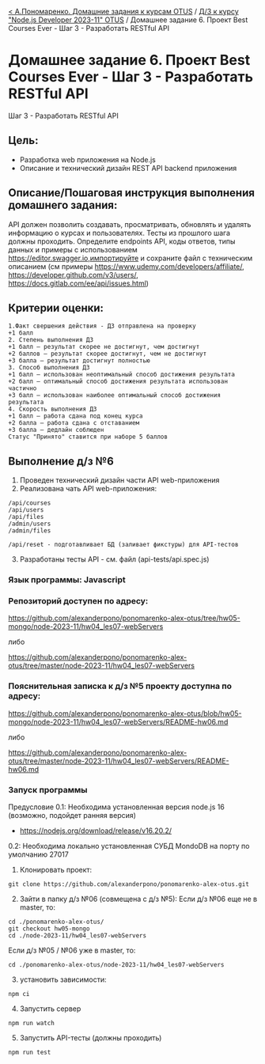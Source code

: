 [< А.Пономаренко. Домашние задания к курсам OTUS](../../README.md) / [Д/З к курсу "Node.js Developer 2023-11" OTUS](../README.md) / Домашнее задание 6.  Проект Best Courses Ever - Шаг 3 - Разработать RESTful API
# Домашнее задание 6.  Проект Best Courses Ever - Шаг 3 - Разработать RESTful API

Шаг 3 - Разработать RESTful API
## Цель:
  * Разработка web приложения на Node.js
  * Описание и технический дизайн REST API backend приложения



## Описание/Пошаговая инструкция выполнения домашнего задания:

API должен позволить создавать, просматривать, обновлять и удалять информацию о курсах и пользователях. Тесты из прошлого шага должны проходить.
Определите endpoints API, коды ответов, типы данных и примеры с использованием https://editor.swagger.io,импортируйте и сохраните файл с техническим описанием (см примеры https://www.udemy.com/developers/affiliate/, https://developer.github.com/v3/users/, https://docs.gitlab.com/ee/api/issues.html)

## Критерии оценки:

```
1.Факт свершения действия - ДЗ отправлена на проверку
+1 балл
2. Степень выполнения ДЗ
+1 балл – результат скорее не достигнут, чем достигнут
+2 баллов – результат скорее достигнут, чем не достигнут
+3 балла – результат достигнут полностью
3. Способ выполнения ДЗ
+1 балл – использован неоптимальный способ достижения результата
+2 балл – оптимальный способ достижения результата использован частично
+3 балл – использован наиболее оптимальный способ достижения результата
4. Скорость выполнения ДЗ
+1 балл – работа сдана под конец курса
+2 балла – работа сдана с отставанием
+3 балла – дедлайн соблюден
Статус "Принято" ставится при наборе 5 баллов
```

## Выполнение д/з №6
1. Проведен технический дизайн части API web-приложения
2. Реализована чать API web-приложения:
```
/api/courses
/api/users
/api/files
/admin/users
/admin/files

/api/reset - подготавливает БД (заливает фикстуры) для API-тестов
```
3. Разработаны тесты API - см. файл (api-tests/api.spec.js)


### Язык программы: Javascript
### Репозиторий доступен по адресу:
https://github.com/alexanderpono/ponomarenko-alex-otus/tree/hw05-mongo/node-2023-11/hw04_les07-webServers

либо 

https://github.com/alexanderpono/ponomarenko-alex-otus/tree/master/node-2023-11/hw04_les07-webServers


### Пояснительная записка к д/з №5 проекту доступна по адресу:
https://github.com/alexanderpono/ponomarenko-alex-otus/blob/hw05-mongo/node-2023-11/hw04_les07-webServers/README-hw06.md

либо 

https://github.com/alexanderpono/ponomarenko-alex-otus/tree/master/node-2023-11/hw04_les07-webServers/README-hw06.md


### Запуск программы
Предусловие
0.1: Необходима установленная версия node.js 16 (возможно, подойдет ранняя версия)
- https://nodejs.org/download/release/v16.20.2/

0.2: Необходима локально установленная СУБД MondoDB на порту по умолчанию 27017


1. Клонировать проект: 
```
git clone https://github.com/alexanderpono/ponomarenko-alex-otus.git
```

2. Зайти в папку д/з №06 (совмещена с д/з №5): 
Если д/з №06 еще не в master, то:
```
cd ./ponomarenko-alex-otus/
git checkout hw05-mongo
cd ./node-2023-11/hw04_les07-webServers
```

Если д/з №05 / №06 уже в master, то:

```
cd ./ponomarenko-alex-otus/node-2023-11/hw04_les07-webServers
```
 

3. установить зависимости:  
```
npm ci
```

4. Запустить сервер
```
npm run watch
```

5. Запустить API-тесты (должны проходить)
```
npm run test
```